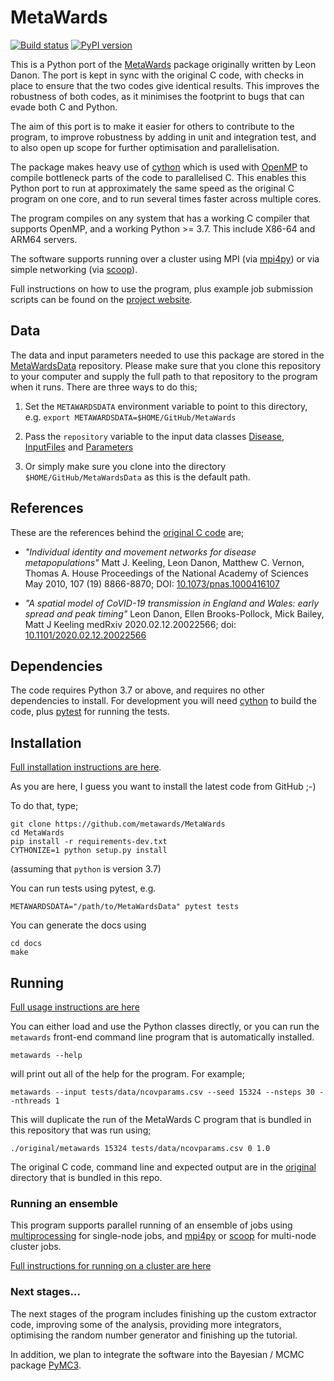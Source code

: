 # MetaWards

[![Build status](https://github.com/metawards/MetaWards/workflows/Build/badge.svg)](https://github.com/metawards/MetaWards/actions?query=workflow%3ABuild)
[![PyPI version](https://badge.fury.io/py/metawards.svg)](https://pypi.python.org/pypi/metawards)

This is a Python port of the [MetaWards](https://github.com/ldanon/MetaWards)
package originally written by Leon Danon. The port is kept in sync with
the original C code, with checks in place to ensure that the two codes
give identical results. This improves the robustness of both codes, as
it minimises the footprint to bugs that can evade both C and Python.

The aim of this port is to make it easier for others to contribute to the
program, to improve robustness by adding in unit and integration test,
and to also open up scope for further optimisation and parallelisation.

The package makes heavy use of [cython](https://cython.org) which is used
with [OpenMP](https://openmp.org) to compile bottleneck parts of the
code to parallelised C. This enables this Python port
to run at approximately the same speed as the original C program on one core,
and to run several times faster across multiple cores.

The program compiles on any system that has a working C compiler that
supports OpenMP, and a working Python >= 3.7. This include X86-64 and
ARM64 servers.

The software supports running over a cluster using MPI
(via [mpi4py](https://mpi4py.readthedocs.io/en/stable/)) or via
simple networking (via [scoop](http://scoop.readthedocs.io)).

Full instructions on how to use the program, plus example job submission
scripts can be found on the [project website](https://metawards.org).

## Data

The data and input parameters needed to use this package are stored in
the [MetaWardsData](https://github.com/metawards/MetaWardsData)
repository. Please make sure that you clone this repository to your
computer and supply the full path to that repository to the program
when it runs. There are three ways to do this;

1. Set the `METAWARDSDATA` environment variable to point to this directory,
   e.g. `export METAWARDSDATA=$HOME/GitHub/MetaWards`

2. Pass the `repository` variable to the input data classes
   [Disease](https://github.com/metawards/MetaWards/blob/devel/src/metawards/_disease.py), [InputFiles](https://github.com/metawards/MetaWards/blob/devel/src/metawards/_inputfiles.py) and [Parameters](https://github.com/metawards/MetaWards/blob/devel/src/metawards/_parameters.py)

3. Or simply make sure you clone into the directory `$HOME/GitHub/MetaWardsData`
   as this is the default path.

## References

These are the references behind the
[original C code](https://github.com/ldanon/MetaWards) are;

- _"Individual identity and movement networks for disease metapopulations"_
Matt J. Keeling, Leon Danon, Matthew C. Vernon, Thomas A. House
Proceedings of the National Academy of Sciences May 2010, 107 (19) 8866-8870; DOI: [10.1073/pnas.1000416107](https://doi.org/10.1073/pnas.1000416107)

- _"A spatial model of CoVID-19 transmission in England and Wales: early spread and peak timing"_
Leon Danon, Ellen Brooks-Pollock, Mick Bailey, Matt J Keeling
medRxiv 2020.02.12.20022566; doi: [10.1101/2020.02.12.20022566](https://doi.org/10.1101/2020.02.12.20022566)

## Dependencies

The code requires Python 3.7 or above, and requires no other dependencies
to install. For development you will need [cython](https://cython.org)
to build the code, plus [pytest](https://docs.pytest.org/en/latest/)
for running the tests.

## Installation

[Full installation instructions are here](https://metawards.org/install.html).

As you are here, I guess you want to install the latest code from GitHub ;-)

To do that, type;

```
git clone https://github.com/metawards/MetaWards
cd MetaWards
pip install -r requirements-dev.txt
CYTHONIZE=1 python setup.py install
```

(assuming that `python` is version 3.7)

You can run tests using pytest, e.g.

```
METAWARDSDATA="/path/to/MetaWardsData" pytest tests
```

You can generate the docs using

```
cd docs
make
```

## Running

[Full usage instructions are here](https://metawards.org/usage.html)

You can either load and use the Python classes directly, or you can
run the `metawards` front-end command line program that is automatically installed.

```
metawards --help
```

will print out all of the help for the program. For example;

```
metawards --input tests/data/ncovparams.csv --seed 15324 --nsteps 30 --nthreads 1
```

This will duplicate the run of the MetaWards C program that is bundled
in this repository that was run using;

```
./original/metawards 15324 tests/data/ncovparams.csv 0 1.0
```

The original C code, command line and expected output are in the
[original](https://github.com/metawards/MetaWards/tree/devel/original)
directory that is bundled in this repo.

### Running an ensemble

This program supports parallel running of an ensemble of jobs using
[multiprocessing](https://docs.python.org/3.7/library/multiprocessing.html)
for single-node jobs, and [mpi4py](https://mpi4py.readthedocs.io/en/stable/)
or [scoop](http://scoop.readthedocs.io) for multi-node cluster jobs.

[Full instructions for running on a cluster are here](https://metawards.org/cluster_usage.html)

### Next stages...

The next stages of the program includes finishing up the custom extractor
code, improving some of the analysis, providing more integrators,
optimising the random number generator and finishing up the tutorial.

In addition, we plan to integrate the software into the Bayesian / MCMC
package [PyMC3](https://docs.pymc.io).
